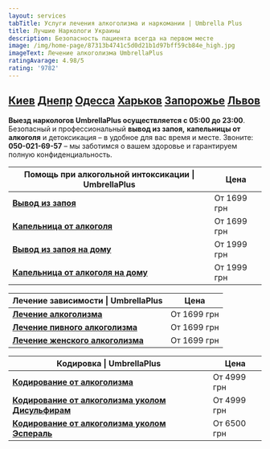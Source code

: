 ```yaml
---
layout: services
tabTitle: Услуги лечения алкоголизма и наркомании | Umbrella Plus
title: Лучшие Наркологи Украины
description: Безопасность пациента всегда на первом месте
image: /img/home-page/87313b4741c5d0d21b1d97bff59cb84e_high.jpg
imageText: Лечение алкоголизма UmbrellaPlus
ratingAvarage: 4.98/5
rating: '9782'
---
```


## [Киев](https://umbrella-plus.com.ua/kiev/) [Днепр](https://umbrella-plus.com.ua/dnepr/) [Одесса](https://umbrella-plus.com.ua/lechenie-alc/) [Харьков](https://umbrella-plus.com.ua/kharkiv/) [Запорожье](https://umbrella-plus.com.ua/zaporozie/) [Львов](https://umbrella-plus.com.ua/lviv/)

**Выезд наркологов UmbrellaPlus осуществляется с 05:00 до 23:00**. Безопасный и профессиональный **вывод из запоя,** **капельницы от алкоголя** и детоксикация – в удобное для вас время и месте. Звоните: **050-021-69-57** – мы заботимся о вашем здоровье и гарантируем полную конфиденциальность.

| Помощь при алкогольной интоксикации \| UmbrellaPlus                              | Цена        |
| -------------------------------------------------------------------------------- | ----------- |
| **[Вывод из запоя](Vivod-iz-zapoia-UmbrellaPlus)**                               | От 1699 грн |
| **[Капельница от алкоголя](kapelnica-ot-alkogolia-UmbrellaPlus)**                | От 1699 грн |
| **[Вывод из запоя на дому](Vivod-iz-zapoia-na-domy-UmbrellaPlus)**               | От 1999 грн |
| **[Капельница от алкоголя на дому](Kapelnica_ot_alkogola_na_domy_UmbrellaPlus)** | От 1999 грн |

| Лечение зависимости \| UmbrellaPlus                                            | Цена        |
| ------------------------------------------------------------------------------ | ----------- |
| **[Лечение алкоголизма](lechenie-alkogolizma)**                                | От 1699 грн |
| **[Лечение пивного алкоголизма](lechenie-pivnogo-alkogolizma-UmbrellaPlus)**   | От 1699 грн |
| **[Лечение женского алкоголизма](lechenie-jenskogo-alkogolizma-umbrellaplus)** | От 1699 грн |

| Кодировка \| UmbrellaPlus                                                                           | Цена        |
| --------------------------------------------------------------------------------------------------- | ----------- |
| **[Кодирование от алкоголизма](kodirovka-ot-alkogolia-umbrellaplus)**                               | От 4999 грн |
| **[Кодирование от алкоголизма уколом Дисульфирам](kodirovka-ot-alkogolia-disulfiram-umbrellaplus)** | От 4999 грн |
| **[Кодирование от алкоголизма уколом Эспераль](kodirovka-ot-alkogolizma-espiarl-umbrellaplus)**     | От 6500 грн |
